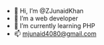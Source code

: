 - 👋 Hi, I’m @ZJunaidKhan
- 👀 I’m a web developer
- 🌱 I’m currently learning PHP
- 📫 mjunaid4080@gmail.com 

<!---
ZJunaidKhan/ZJunaidKhan is a ✨ special ✨ repository because its `README.md` (this file) appears on your GitHub profile.
You can click the Preview link to take a look at your changes.
--->
